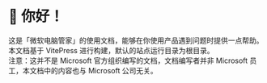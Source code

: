 # 👏 你好！  
这是「微软电脑管家」的使用文档，能够在你使用产品遇到问题时提供一点帮助。  
本文档基于 VitePress 进行构建，默认的站点运行目录为根目录。  
注意：这并不是 Microsoft 官方组织编写的文档，文档编写者并非 Microsoft 员工，本文档中的内容也与 Microsoft 公司无关。